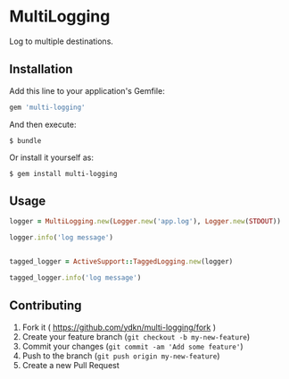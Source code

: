 # MultiLogging

Log to multiple destinations.

## Installation

Add this line to your application's Gemfile:

```ruby
gem 'multi-logging'
```

And then execute:

    $ bundle

Or install it yourself as:

    $ gem install multi-logging

## Usage

```ruby
logger = MultiLogging.new(Logger.new('app.log'), Logger.new(STDOUT))

logger.info('log message')


tagged_logger = ActiveSupport::TaggedLogging.new(logger)

tagged_logger.info('log message')
```

## Contributing

1. Fork it ( https://github.com/ydkn/multi-logging/fork )
2. Create your feature branch (`git checkout -b my-new-feature`)
3. Commit your changes (`git commit -am 'Add some feature'`)
4. Push to the branch (`git push origin my-new-feature`)
5. Create a new Pull Request
